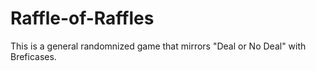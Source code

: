 # Raffle-of-Raffles
This is a general randomnized game that mirrors "Deal or No Deal" with Breficases.
